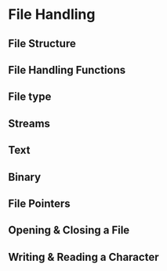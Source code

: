 # File Handling

## File Structure

## File Handling Functions

## File type

## Streams

## Text

## Binary

## File Pointers

## Opening & Closing a File

## Writing & Reading a Character

